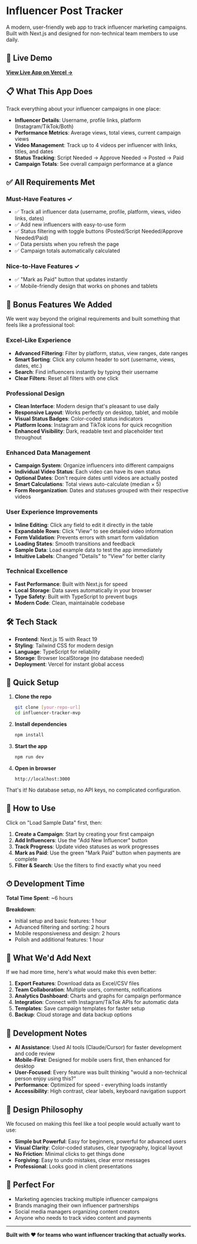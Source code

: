 # Influencer Post Tracker

A modern, user-friendly web app to track influencer marketing campaigns. Built with Next.js and designed for non-technical team members to use daily.

## 🚀 Live Demo

**[View Live App on Vercel →](https://influencer-post-tracker-1poe.vercel.app/)**

## 📋 What This App Does

Track everything about your influencer campaigns in one place:

- **Influencer Details**: Username, profile links, platform (Instagram/TikTok/Both)
- **Performance Metrics**: Average views, total views, current campaign views
- **Video Management**: Track up to 4 videos per influencer with links, titles, and dates
- **Status Tracking**: Script Needed → Approve Needed → Posted → Paid
- **Campaign Totals**: See overall campaign performance at a glance

## ✅ All Requirements Met

### Must-Have Features ✓
- ✅ Track all influencer data (username, profile, platform, views, video links, dates)
- ✅ Add new influencers with easy-to-use form
- ✅ Status filtering with toggle buttons (Posted/Script Needed/Approve Needed/Paid)
- ✅ Data persists when you refresh the page
- ✅ Campaign totals automatically calculated

### Nice-to-Have Features ✓
- ✅ "Mark as Paid" button that updates instantly
- ✅ Mobile-friendly design that works on phones and tablets

## 🎯 Bonus Features We Added

We went way beyond the original requirements and built something that feels like a professional tool:

### Excel-Like Experience
- **Advanced Filtering**: Filter by platform, status, view ranges, date ranges
- **Smart Sorting**: Click any column header to sort (username, views, dates, etc.)
- **Search**: Find influencers instantly by typing their username
- **Clear Filters**: Reset all filters with one click

### Professional Design
- **Clean Interface**: Modern design that's pleasant to use daily
- **Responsive Layout**: Works perfectly on desktop, tablet, and mobile
- **Visual Status Badges**: Color-coded status indicators
- **Platform Icons**: Instagram and TikTok icons for quick recognition
- **Enhanced Visibility**: Dark, readable text and placeholder text throughout

### Enhanced Data Management
- **Campaign System**: Organize influencers into different campaigns
- **Individual Video Status**: Each video can have its own status
- **Optional Dates**: Don't require dates until videos are actually posted
- **Smart Calculations**: Total views auto-calculate (median × 5)
- **Form Reorganization**: Dates and statuses grouped with their respective videos

### User Experience Improvements
- **Inline Editing**: Click any field to edit it directly in the table
- **Expandable Rows**: Click "View" to see detailed video information
- **Form Validation**: Prevents errors with smart form validation
- **Loading States**: Smooth transitions and feedback
- **Sample Data**: Load example data to test the app immediately
- **Intuitive Labels**: Changed "Details" to "View" for better clarity

### Technical Excellence
- **Fast Performance**: Built with Next.js for speed
- **Local Storage**: Data saves automatically in your browser
- **Type Safety**: Built with TypeScript to prevent bugs
- **Modern Code**: Clean, maintainable codebase

## 🛠 Tech Stack

- **Frontend**: Next.js 15 with React 19
- **Styling**: Tailwind CSS for modern design
- **Language**: TypeScript for reliability
- **Storage**: Browser localStorage (no database needed)
- **Deployment**: Vercel for instant global access

## 🚀 Quick Setup

1. **Clone the repo**
   ```bash
   git clone [your-repo-url]
   cd influencer-tracker-mvp
   ```

2. **Install dependencies**
   ```bash
   npm install
   ```

3. **Start the app**
   ```bash
   npm run dev
   ```

4. **Open in browser**
   ```
   http://localhost:3000
   ```

That's it! No database setup, no API keys, no complicated configuration.

## 📱 How to Use

Click on "Load Sample Data" first, then:

1. **Create a Campaign**: Start by creating your first campaign
2. **Add Influencers**: Use the "Add New Influencer" button
3. **Track Progress**: Update video statuses as work progresses
4. **Mark as Paid**: Use the green "Mark Paid" button when payments are complete
5. **Filter & Search**: Use the filters to find exactly what you need

## ⏱ Development Time

**Total Time Spent**: ~6 hours

**Breakdown**:
- Initial setup and basic features: 1 hour
- Advanced filtering and sorting: 2 hours
- Mobile responsiveness and design: 2 hours
- Polish and additional features: 1 hour

## 🔮 What We'd Add Next

If we had more time, here's what would make this even better:

1. **Export Features**: Download data as Excel/CSV files
2. **Team Collaboration**: Multiple users, comments, notifications
3. **Analytics Dashboard**: Charts and graphs for campaign performance
4. **Integration**: Connect with Instagram/TikTok APIs for automatic data
5. **Templates**: Save campaign templates for faster setup
6. **Backup**: Cloud storage and data backup options

## 💭 Development Notes

- **AI Assistance**: Used AI tools (Claude/Cursor) for faster development and code review
- **Mobile-First**: Designed for mobile users first, then enhanced for desktop
- **User-Focused**: Every feature was built thinking "would a non-technical person enjoy using this?"
- **Performance**: Optimized for speed - everything loads instantly
- **Accessibility**: High contrast, clear labels, keyboard navigation support

## 🎨 Design Philosophy

We focused on making this feel like a tool people would actually want to use:

- **Simple but Powerful**: Easy for beginners, powerful for advanced users
- **Visual Clarity**: Color-coded statuses, clear typography, logical layout
- **No Friction**: Minimal clicks to get things done
- **Forgiving**: Easy to undo mistakes, clear error messages
- **Professional**: Looks good in client presentations

## 🤝 Perfect For

- Marketing agencies tracking multiple influencer campaigns
- Brands managing their own influencer partnerships
- Social media managers organizing content creators
- Anyone who needs to track video content and payments

---

**Built with ❤️ for teams who want influencer tracking that actually works.**
